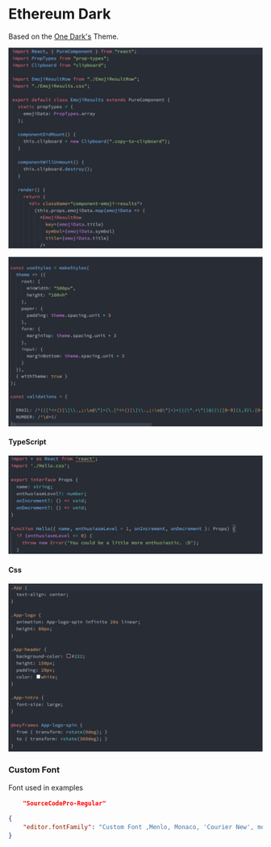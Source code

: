# Ethereum Dark

Based on the [One Dark's](https://github.com/atom/one-dark-syntax) Theme.


![](https://github.com/karolkozer/one-dark-ethereum-theme/blob/main/assets/example-1.png?raw=true)

![](https://github.com/karolkozer/one-dark-ethereum-theme/blob/main/assets/example-2.png?raw=true)

#### TypeScript
![](https://github.com/karolkozer/one-dark-ethereum-theme/blob/main/assets/example-3.png?raw=true)

#### Css
![](https://github.com/karolkozer/one-dark-ethereum-theme/blob/main/assets/example-4.png?raw=true)


### Custom Font

Font used in examples 
```json
    "SourceCodePro-Regular"
```

```json
{
    "editor.fontFamily": "Custom Font ,Menlo, Monaco, 'Courier New', monospace"
}
```

